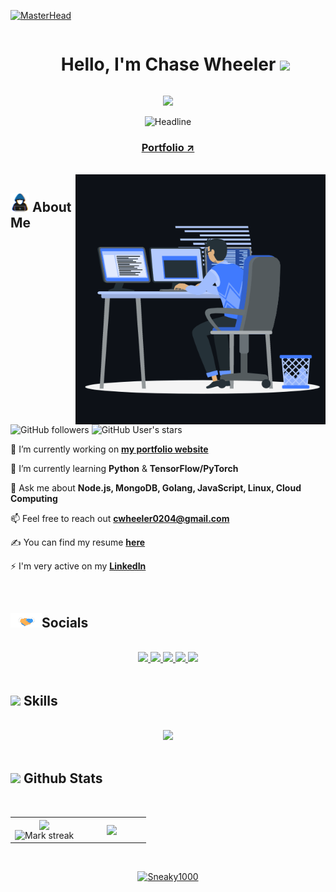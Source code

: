 [![MasterHead](https://i.pinimg.com/originals/77/ca/a3/77caa32884d735d439ade45ba37feaf2.gif)](https://www.chasew.dev)
<div align="center" id="user-content-toc">
  <ul align="center">
    <summary align="center"><h1 align="center" style="border-bottom: none !important; display: inline-block">Hello, I'm Chase Wheeler <img src="https://media.giphy.com/media/hvRJCLFzcasrR4ia7z/giphy.gif" width="35"></h1></summary>
  </ul>
</div>

<p align="center">
<img src="https://user-images.githubusercontent.com/73097560/115834477-dbab4500-a447-11eb-908a-139a6edaec5c.gif">
 
<div align=center>
  <img src="https://readme-typing-svg.herokuapp.com?color=%230905F0&font=Audiowide&size=32&center=true&vCenter=true&width=600&height=50&lines=Software+Engineer;AI/ML+Savant;Freelancer;Open-Source+Enthusiast" alt="Headline" />
</div>  
<h3 align="center"><a href="https://www.chasew.dev">Portfolio ↗️</a></h3>

<br>

<img align="right" alt="Coding" width="400" src="chase-coding.gif">

<h2 style="border-bottom: none"><picture><img src="https://github.com/0xAbdulKhalid/0xAbdulKhalid/raw/main/assets/mdImages/about_me.gif" width = 30px></picture> About Me</h2>

![GitHub followers](https://img.shields.io/github/followers/Sneaky1000?style=social) ![GitHub User's stars](https://img.shields.io/github/stars/Sneaky1000?style=social) <img src="https://komarev.com/ghpvc/?username=Sneaky1000" alt="" />

 🔭 I’m currently working on **[my portfolio website](https://www.chasew.dev)**

 🌱 I’m currently learning **Python** & **TensorFlow/PyTorch**

 💬 Ask me about **Node.js, MongoDB, Golang, JavaScript, Linux, Cloud Computing**

 📫 Feel free to reach out **cwheeler0204@gmail.com**

 ✍ You can find my resume **[here](https://docs.google.com/document/d/189Ai3SEQI4J9nLQLX20ptTzikIWjyNObieeTx5KHhWo/edit?usp=sharing)**

 ⚡ I'm very active on my **[LinkedIn](https://www.linkedin.com/in/chase-wheeler1000/)**

<br>

## <img src="https://github.com/0xAbdulKhalid/0xAbdulKhalid/raw/main/assets/mdImages/handshake.gif" width=50px>Socials
<br>
<div align="center">
  <a href="https://github.com/Sneaky1000">
    <img src="https://skillicons.dev/icons?i=github" />
  </a>
  <a href="https://www.linkedin.com/in/chase-wheeler1000/">
    <img src="https://skillicons.dev/icons?i=linkedin" />
  </a>
  <a href="https://twitter.com/Sneaky_1000">
    <img src="https://skillicons.dev/icons?i=twitter" />
  </a>
  <a href="https://discord.gg/fJD8DYYj7x">
    <img src="https://skillicons.dev/icons?i=discord" />
  </a>
  <a href="https://stackoverflow.com/users/21484204/chase">
    <img src="https://skillicons.dev/icons?i=stackoverflow" />
  </a>
</div>

<br>

## <img src="https://media2.giphy.com/media/QssGEmpkyEOhBCb7e1/giphy.gif?cid=ecf05e47a0n3gi1bfqntqmob8g9aid1oyj2wr3ds3mg700bl&rid=giphy.gif" width ="25"> Skills
<br>
<div align="center">
  <a style="pointer-events: none" href="">
    <img src="https://skillicons.dev/icons?i=aws,bootstrap,cloudflare,codepen,css,docker,express,figma,firebase,gcp,git,go,graphql,html,js,linux,matlab,mongodb,mysql,netlify,nextjs,nodejs,php,postman,py,pytorch,react,redis,sass,sequelize,tailwind,tensorflow,threejs,ts,vite,vscode,vue,webpack&perline=13" />
  </a>
</div>
          
<br>

## <img src="https://media.giphy.com/media/iY8CRBdQXODJSCERIr/giphy.gif" width="35"> Github Stats
<br>
<p align="center">
<!--- stats (start) -->
<table align="center">
<tr border="none">
<td width="50%" align="center">
  
  <img align="center" src="https://github-readme-stats.vercel.app/api?username=Sneaky1000&theme=blue_navy&show_icons=true&count_private=true" />

  <br>

  <img  title="Streak Stats" alt="Mark streak" src="https://github-readme-streak-stats.herokuapp.com/?user=Sneaky1000&theme=blue_navy&hide_border=false" /> 
</td>

<td width="50%" align="center">
  <img  align="center"  src="https://github-readme-stats.anuraghazra1.vercel.app/api/top-langs/?username=Sneaky1000&theme=tokyonight&hide_border=false&no-bg=true&no-frame=true&langs_count=10"/>
  </td>
</tr>
</table>
<!--- stats (end) -->

<br>

<!--- trophy (start) -->
<p align="center"> <a href="https://github.com/ryo-ma/github-profile-trophy"><img src="https://github-profile-trophy.vercel.app/?username=Sneaky1000&layout=compact&theme=tokyonight&column=5&row=1&margin-w=15&margin-h=15" alt="Sneaky1000" /></a> </p>
</p>        
<!--- trophy (end) -->
<!--- stats (end) -->

